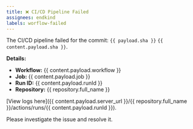 ```yaml
---
title: ❌ CI/CD Pipeline Failed
assignees: endkind
labels: worflow-failed
---
```


The CI/CD pipeline failed for the commit: `{{ payload.sha }}` `{{ content.payload.sha }}`.

**Details:**
- **Workflow:** {{ content.payload.workflow }}
- **Job:** {{ content.payload.job }}
- **Run ID:** {{ content.payload.runId }}
- **Repository:** {{ repository.full_name }}

[View logs here]({{ content.payload.server_url }}/{{ repository.full_name }}/actions/runs/{{ content.payload.runId }}).

Please investigate the issue and resolve it.
